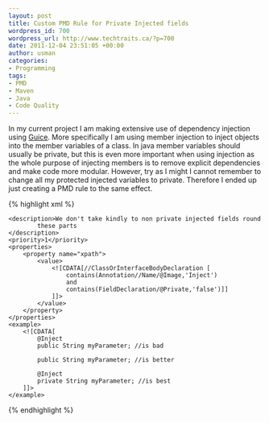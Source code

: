 ```yaml
--- 
layout: post
title: Custom PMD Rule for Private Injected fields
wordpress_id: 700
wordpress_url: http://www.techtraits.ca/?p=700
date: 2011-12-04 23:51:05 +00:00
author: usman
categories: 
- Programming
tags:
- PMD
- Maven
- Java
- Code Quality
---
```

<p style="text-align: justify;">

In my current project I am making extensive use of dependency injection using <a href="http://code.google.com/p/google-guice/" title="Guice" target="_blank">Guice</a>. More specifically I am using member injection to inject objects into the member variables of a class. In java member variables should usually be private, but this is even more important when using injection as the whole purpose of injecting members is to remove explicit dependencies and make code more modular. However, try as I might I cannot remember to change all my protected injected variables to private. Therefore I ended up just creating a PMD rule to the same effect. </p>

<!--more-->



{% highlight xml %}
<rule name="PrivateInjections" message="Please make injected fields private"
		class="net.sourceforge.pmd.rules.XPathRule">

	<description>We don't take kindly to non private injected fields round
			these parts
	</description>
	<priority>1</priority>
	<properties>
		<property name="xpath">
			<value>
     			<![CDATA[//ClassOrInterfaceBodyDeclaration [ 
     				contains(Annotation//Name/@Image,'Inject')
     				and 
     				contains(FieldDeclaration/@Private,'false')]]
     			]]>
			</value>
		</property>
	</properties>
	<example>
		<![CDATA[
			@Inject
			public String myParameter; //is bad

			public String myParameter; //is better

			@Inject
			private String myParameter; //is best
    	]]>
	</example>
</rule>

{% endhighlight %}
&nbsp;
